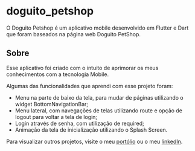 # doguito_petshop

O Doguito Petshop é um aplicativo mobile desenvolvido em Flutter e Dart que foram baseados na página web Doguito PetShop.

## Sobre

Esse aplicativo foi criado com o intuito de aprimorar os meus conhecimentos com a tecnologia Mobile.

Algumas das funcionalidades que aprendi com esse projeto foram:

- Menu na parte de baixo da tela, para mudar de páginas utilizando o widget BottomNavigationBar;
- Menu lateral, com navegações de telas utilizando route e opção de logout para voltar a tela de login;
- Login através de senha, com utilização de required;
- Animação da tela de inicialização utilizando o Splash Screen.

Para visualizar outros projetos, visite o meu [portólio](https://portifolio-walter-lima-viana.vercel.app/) ou o meu [linkedIn](https://www.linkedin.com/in/walter-lima-viana/).

